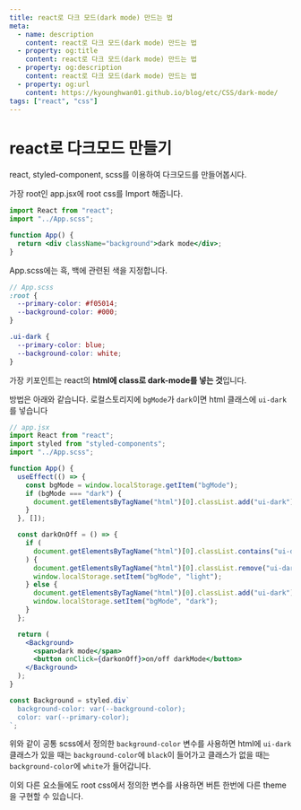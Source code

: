 ```yaml
---
title: react로 다크 모드(dark mode) 만드는 법
meta:
  - name: description
    content: react로 다크 모드(dark mode) 만드는 법
  - property: og:title
    content: react로 다크 모드(dark mode) 만드는 법
  - property: og:description
    content: react로 다크 모드(dark mode) 만드는 법
  - property: og:url
    content: https://kyounghwan01.github.io/blog/etc/CSS/dark-mode/
tags: ["react", "css"]
---
```


# react로 다크모드 만들기

react, styled-component, scss를 이용하여 다크모드를 만들어봅시다.

가장 root인 app.jsx에 root css를 Import 해줍니다.

```jsx
import React from "react";
import "../App.scss";

function App() {
  return <div className="background">dark mode</div>;
}
```

App.scss에는 흑, 백에 관련된 색을 지정합니다.

```scss
// App.scss
:root {
  --primary-color: #f05014;
  --background-color: #000;
}

.ui-dark {
  --primary-color: blue;
  --background-color: white;
}
```

가장 키포인트는 react의 **html에 class로 dark-mode를 넣는 것**입니다.

방법은 아래와 같습니다. 로컬스토리지에 `bgMode`가 `dark`이면 html 클래스에 `ui-dark`를 넣습니다

```jsx
// app.jsx
import React from "react";
import styled from "styled-components";
import "../App.scss";

function App() {
  useEffect(() => {
    const bgMode = window.localStorage.getItem("bgMode");
    if (bgMode === "dark") {
      document.getElementsByTagName("html")[0].classList.add("ui-dark");
    }
  }, []);

  const darkOnOff = () => {
    if (
      document.getElementsByTagName("html")[0].classList.contains("ui-dark")
    ) {
      document.getElementsByTagName("html")[0].classList.remove("ui-dark");
      window.localStorage.setItem("bgMode", "light");
    } else {
      document.getElementsByTagName("html")[0].classList.add("ui-dark");
      window.localStorage.setItem("bgMode", "dark");
    }
  };

  return (
    <Background>
      <span>dark mode</span>
      <button onClick={darkonOff}>on/off darkMode</button>
    </Background>
  );
}

const Background = styled.div`
  background-color: var(--background-color);
  color: var(--primary-color);
`;
```

위와 같이 공통 scss에서 정의한 `background-color` 변수를 사용하면 html에 `ui-dark` 클래스가 있을 때는 `background-color`에 `black`이 들어가고 클래스가 없을 때는 `background-color`에 `white`가 들어갑니다.

이외 다른 요소들에도 root css에서 정의한 변수를 사용하면 버튼 한번에 다른 theme을 구현할 수 있습니다.

<TagLinks />

<Disqus />
